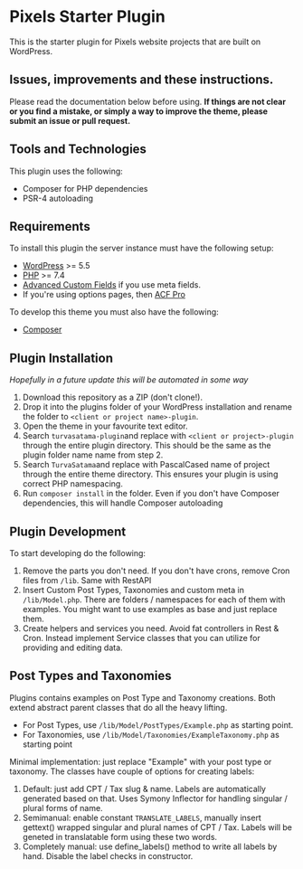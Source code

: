 # Pixels Starter Plugin

This is the starter plugin for Pixels website projects that are built on WordPress.

## Issues, improvements and these instructions.

Please read the documentation below before using. **If things are not clear or you find a mistake, or simply a way to improve the theme, please submit an issue or pull request.**

## Tools and Technologies

This plugin uses the following:

- Composer for PHP dependencies
- PSR-4 autoloading

## Requirements

To install this plugin the server instance must have the following setup:

- [WordPress](https://wordpress.org/) >= 5.5
- [PHP](http://php.net/manual/en/install.php) >= 7.4
- [Advanced Custom Fields](https://www.advancedcustomfields.com/) if you use meta fields.
- If you're using options pages, then [ACF Pro](https://www.advancedcustomfields.com/pro/)

To develop this theme you must also have the following:

- [Composer](https://getcomposer.org/download/)

## Plugin Installation

_Hopefully in a future update this will be automated in some way_

1. Download this repository as a ZIP (don't clone!).
2. Drop it into the plugins folder of your WordPress installation and rename the folder to `<client or project name>-plugin`.
3. Open the theme in your favourite text editor.
4. Search `turvasatama-plugin`and replace with `<client or project>-plugin` through the entire plugin directory. This should be the same as the plugin folder name name from step 2.
5. Search `TurvaSatama`and replace with PascalCased name of project through the entire theme directory. This ensures your plugin is using correct PHP namespacing.
6. Run `composer install` in the folder. Even if you don't have Composer dependencies, this will handle Composer autoloading

## Plugin Development

To start developing do the following:

1. Remove the parts you don't need. If you don't have crons, remove Cron files from `/lib`. Same with RestAPI
2. Insert Custom Post Types, Taxonomies and custom meta in `/lib/Model.php`. There are folders / namespaces for each of them with examples. You might want to use examples as base and just replace them.
3. Create helpers and services you need. Avoid fat controllers in Rest & Cron. Instead implement Service classes that you can utilize for providing and editing data.

## Post Types and Taxonomies

Plugins contains examples on Post Type and Taxonomy creations. Both extend abstract parent classes that do all the heavy lifting.

- For Post Types, use `/lib/Model/PostTypes/Example.php` as starting point.
- For Taxonomies, use `/lib/Model/Taxonomies/ExampleTaxonomy.php` as starting point

Minimal implementation: just replace "Example" with your post type or taxonomy. The classes have couple of options for creating labels:

1. Default: just add CPT / Tax slug & name. Labels are automatically generated based on that. Uses Symony Inflector for handling singular / plural forms of name.
2. Semimanual: enable constant `TRANSLATE_LABELS`, manually insert gettext() wrapped singular and plural names of CPT / Tax. Labels will be geneted in translatable form using these two words.
3. Completely manual: use define_labels() method to write all labels by hand. Disable the label checks in constructor.
